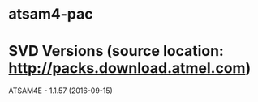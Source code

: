 # atsam4-pac

# SVD Versions (source location: http://packs.download.atmel.com)
ATSAM4E - 1.1.57 (2016-09-15)
